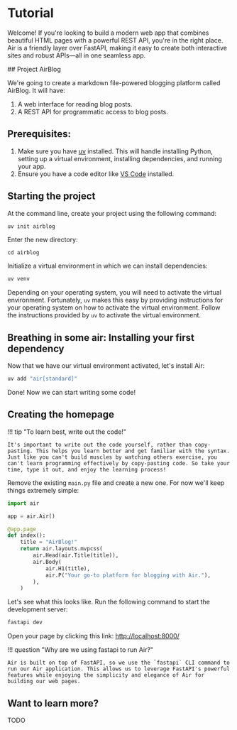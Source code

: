 # Tutorial

Welcome! If you're looking to build a modern web app that combines beautiful HTML pages with a powerful REST API, you're in the right place. Air is a friendly layer over FastAPI, making it easy to create both interactive sites and robust APIs—all in one seamless app.

## Project AirBlog

We're going to create a markdown file-powered blogging platform called AirBlog. It will have:

1. A web interface for reading blog posts.
2. A REST API for programmatic access to blog posts.

## Prerequisites:

1. Make sure you have [uv](https://docs.astral.sh/uv/getting-started/installation/#installing-uv) installed. This will handle installing Python, setting up a virtual environment, installing dependencies, and running your app.
2. Ensure you have a code editor like [VS Code](https://code.visualstudio.com/) installed.

## Starting the project

At the command line, create your project using the following command:

```bash
uv init airblog
```

Enter the new directory:

```bashbash
cd airblog
```

Initialize a virtual environment in which we can install dependencies:

```bash
uv venv
```

Depending on your operating system, you will need to activate the virtual environment. Fortunately, `uv` makes this easy by providing instructions for your operating system on how to activate the virtual environment. Follow the instructions provided by `uv` to activate the virtual environment.

## Breathing in some air: Installing your first dependency

Now that we have our virtual environment activated, let's install Air:

```bash
uv add "air[standard]"
```

Done! Now we can start writing some code!


## Creating the homepage

!!! tip "To learn best, write out the code!"

    It's important to write out the code yourself, rather than copy-pasting. This helps you learn better and get familiar with the syntax. Just like you can't build muscles by watching others exercise, you can't learn programming effectively by copy-pasting code. So take your time, type it out, and enjoy the learning process!

Remove the existing `main.py` file and create a new one. For now we'll keep things extremely simple:

```python title="main.py"
import air

app = air.Air()

@app.page
def index():
    title = "AirBlog!"
    return air.layouts.mvpcss(
        air.Head(air.Title(title)),
        air.Body(
            air.H1(title),
            air.P("Your go-to platform for blogging with Air."),
        ),
    )
```

Let's see what this looks like. Run the following command to start the development server:

```bash
fastapi dev
```

Open your page by clicking this link: <a href="http://localhost:8000/" target="_blank">http://localhost:8000/</a>

!!! question "Why are we using fastapi to run Air?"

    Air is built on top of FastAPI, so we use the `fastapi` CLI command to run our Air application. This allows us to leverage FastAPI's powerful features while enjoying the simplicity and elegance of Air for building our web pages.

## Want to learn more?

TODO


